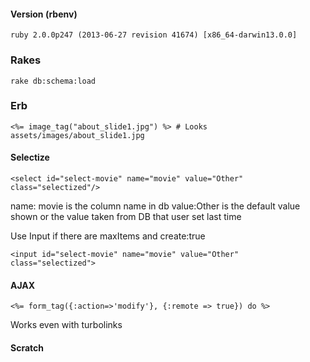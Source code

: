 #### Version (rbenv)

```
ruby 2.0.0p247 (2013-06-27 revision 41674) [x86_64-darwin13.0.0]
```

### Rakes

```
rake db:schema:load
```

### Erb

```
<%= image_tag("about_slide1.jpg") %> # Looks assets/images/about_slide1.jpg
```

#### Selectize

```
<select id="select-movie" name="movie" value="Other" class="selectized"/>
```

name: movie is the column name in db
value:Other is the default value shown or the value taken from DB that user set last time

Use Input if there are maxItems and create:true

```
<input id="select-movie" name="movie" value="Other" class="selectized">
```




#### AJAX

```
<%= form_tag({:action=>'modify'}, {:remote => true}) do %>
```

Works even with turbolinks



#### Scratch

